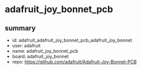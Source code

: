 # adafruit_joy_bonnet_pcb
 
## summary 
* id: adafruit_adafruit_joy_bonnet_pcb_adafruit_joy_bonnet
* user: adafruit
* name: adafruit_joy_bonnet_pcb
* board: adafruit_joy_bonnet
* repo: https://github.com/adafruit/Adafruit-Joy-Bonnet-PCB








